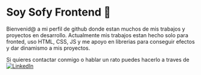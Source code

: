 # Soy Sofy Frontend 👋
Bienvenid@ a mi perfil de github donde estan muchos de mis trabajos y proyectos en desarrollo. 
Actualmente mis trabajos estan hecho solo para fronted, uso HTML, CSS, JS y me apoyo en librerias para conseguir efectos y dar dinamismo a mis proyectos.

Si quieres contactar conmigo o hablar un rato puedes hacerlo a traves de [![LinkedIn](https://img.shields.io/badge/linkedin-%230077B5.svg?style=for-the-badge&logo=linkedin&logoColor=white)](www.linkedin.com/in/sofia-acevedo)

<!--
**SofyFrontend/SofyFrontend** is a ✨ _special_ ✨ repository because its `README.md` (this file) appears on your GitHub profile.

Here are some ideas to get you started:

- 🔭 I’m currently working on ...
- 🌱 I’m currently learning ...
- 👯 I’m looking to collaborate on ...
- 🤔 I’m looking for help with ...
- 💬 Ask me about ...
- 📫 How to reach me: ...
- 😄 Pronouns: ...
- ⚡ Fun fact: ...
-->
